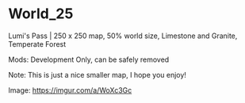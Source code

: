 # World_25
Lumi's Pass | 250 x 250 map, 50% world size, Limestone and Granite, Temperate Forest

Mods: Development Only, can be safely removed

Note: This is just a nice smaller map, I hope you enjoy!

Image: https://imgur.com/a/WoXc3Gc
